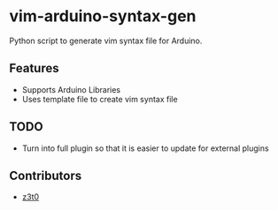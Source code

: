 # vim-arduino-syntax-gen
Python script to generate vim syntax file for Arduino.

## Features
* Supports Arduino Libraries
* Uses template file to create vim syntax file

## TODO
* Turn into full plugin so that it is easier to update for external plugins

## Contributors
* [z3t0](github.com/z3t0)
